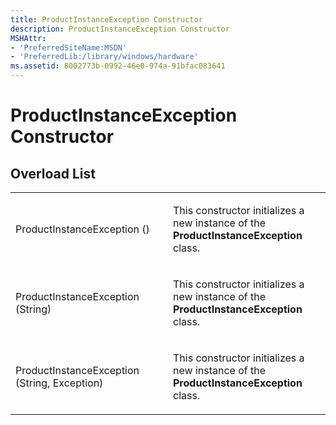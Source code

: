 ```yaml
---
title: ProductInstanceException Constructor
description: ProductInstanceException Constructor
MSHAttr:
- 'PreferredSiteName:MSDN'
- 'PreferredLib:/library/windows/hardware'
ms.assetid: 8002773b-0992-46e0-974a-91bfac083641
---
```


# ProductInstanceException Constructor


## <span id="Overload_List"></span><span id="overload_list"></span><span id="OVERLOAD_LIST"></span>Overload List


<table>
<colgroup>
<col width="50%" />
<col width="50%" />
</colgroup>
<tbody>
<tr class="odd">
<td><p>ProductInstanceException ()</p></td>
<td><p>This constructor initializes a new instance of the <strong>ProductInstanceException</strong> class.</p></td>
</tr>
<tr class="even">
<td><p>ProductInstanceException (String)</p></td>
<td><p>This constructor initializes a new instance of the <strong>ProductInstanceException</strong> class.</p></td>
</tr>
<tr class="odd">
<td><p>ProductInstanceException (String, Exception)</p></td>
<td><p>This constructor initializes a new instance of the <strong>ProductInstanceException</strong> class.</p></td>
</tr>
</tbody>
</table>

 

 

 






